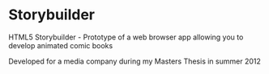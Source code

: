 Storybuilder
============

HTML5 Storybuilder - Prototype of a web browser app allowing you to develop animated comic books

Developed for a media company during my Masters Thesis in summer 2012
